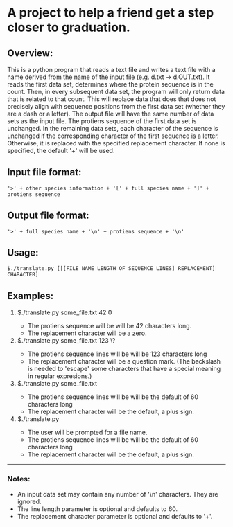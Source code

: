 # A project to help a friend get a step closer to graduation.
## Overview:
This is a python program that reads a text file and writes a text file with a name derived from the name of the input file (e.g. d.txt -> d.OUT.txt). It reads the first data set, determines where the protein sequence is in the count. Then, in every subsequent data set,  the program will only return data that is related to that count. This will replace data that does that does not precisely align with sequence positions from the first data set (whether they are a dash or a letter). The output file will have the same number of data sets  as the input file. The protiens sequence of the first data set is unchanged. In the remaining data sets, each character of the sequence is unchanged if the corresponding character of the first sequence is a letter. Otherwise, it is replaced with the specified replacement character. If none is specified, the default '+' will be used.

## Input file format:
    '>' + other species information + '[' + full species name + ']' + protiens sequence

## Output file format:
    '>' + full species name + '\n' + protiens sequence + '\n'

## Usage:
    $./translate.py [[[FILE NAME LENGTH OF SEQUENCE LINES] REPLACEMENT] CHARACTER]

## Examples:
<ol>
    <li>$./translate.py some_file.txt 42 0</li>
    <ul>
        <li>The protiens sequence will be will be 42 characters long.</li>
        <li>The replacement character will be a zero.</li>
    </ul>
    <li>$./translate.py some_file.txt 123 \?</li>
    <ul>
        <li>The protiens sequence lines will be will be 123 characters long</li>
        <li>The replacement character will be a question mark. (The backslash is needed to 'escape' some characters that have a special meaning in regular expresions.)</li>
    </ul>
    <li>$./translate.py some_file.txt</li>
    <ul>
        <li>The protiens sequence lines will be will be the default of 60 characters long</li>
        <li>The replacement character will be the default, a plus sign.</li>
    </ul>
    <li>$./translate.py</li>
    <ul>
        <li>The user will be prompted for a file name.</li>
        <li>The protiens sequence lines will be will be the default of 60 characters long</li>
        <li>The replacement character will be the default, a plus sign.</li>
    </ul>
</ol>


---
### Notes:
*   An input data set may contain any number of '\n' characters. They are ignored.
*   The line length parameter is optional and defaults to 60.
*   The replacement character parameter is optional and defaults to '+'.
